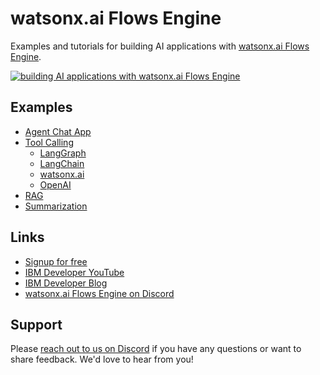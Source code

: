 # watsonx.ai Flows Engine

Examples and tutorials for building AI applications with [watsonx.ai Flows Engine](https://ibm.biz/wxflows).

[![building AI applications with watsonx.ai Flows Engine](http://img.youtube.com/vi/75J7M0TM6-M/0.jpg)](http://www.youtube.com/watch?v=75J7M0TM6-M "Video Title")

## Examples

- [Agent Chat App](./examples/chat-app/)
- [Tool Calling](./examples/tool-calling/)
    - [LangGraph](./examples/tool-calling/langgraph/)
    - [LangChain](./examples/tool-calling/langchain/)
    - [watsonx.ai](./examples/tool-calling/watsonx/)
    - [OpenAI](./examples/tool-calling/openai/)
- [RAG](./examples/rag-question-answer/)
- [Summarization](./examples/webpage-summarization/)

## Links

- [Signup for free](https://ibm.biz/wxflows)
- [IBM Developer YouTube](https://www.youtube.com/@IBMDeveloperAdvocates/videos)
- [IBM Developer Blog](https://developer.ibm.com)
- [watsonx.ai Flows Engine on Discord](https://ibm.biz/wxflows-discord)

## Support

Please [reach out to us on Discord](https://ibm.biz/wxflows-discord) if you have any questions or want to share feedback. We'd love to hear from you!
